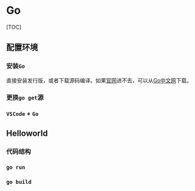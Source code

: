 # Go

[TOC]

## 配置环境

### 安装`Go`
直接安装发行版，或者下载源码编译。如果[官网](https://golang.google.cn/dl/)进不去，可以从[Go中文网](https://studygolang.com/dl)下载。

### 更换`go get`源

### `VSCode` + `Go`

## Helloworld

### 代码结构

### `go run`

### `go build`
